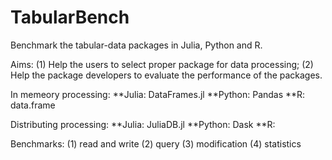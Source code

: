 # TabularBench
Benchmark the tabular-data packages in Julia, Python and R.

Aims: (1) Help the users to select proper package for data processing;
      (2) Help the package developers to evaluate the performance of the packages.
      
In memeory processing:
**Julia: DataFrames.jl
**Python: Pandas
**R: data.frame

Distributing processing:
**Julia: JuliaDB.jl
**Python: Dask
**R: 

Benchmarks: 
(1) read and write
(2) query
(3) modification 
(4) statistics

